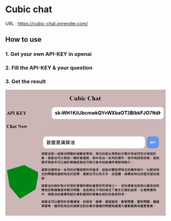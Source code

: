 # Cubic chat
URL : https://cubic-chat.onrender.com/
## How to use
### 1. Get your own API-KEY in openai
### 2. Fill the API-KEY & your question
### 3. Get the result
![img.png](assets/result.png)
